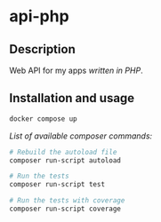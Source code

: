 # api-php

## Description

Web API for my apps *written in PHP*.

## Installation and usage

```bash
docker compose up
```

_List of available composer commands:_

```bash
# Rebuild the autoload file
composer run-script autoload

# Run the tests
composer run-script test

# Run the tests with coverage
composer run-script coverage
```

